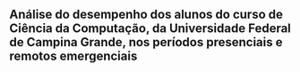 ## Análise do desempenho dos alunos do curso de Ciência da Computação, da Universidade Federal de Campina Grande, nos períodos presenciais e remotos emergenciais
